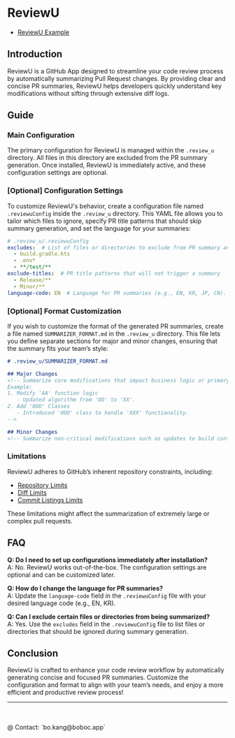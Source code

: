 # ReviewU
- [ReviewU Example](https://github.com/boboc-app/ReviewU-examples)

## Introduction
ReviewU is a GitHub App designed to streamline your code review process by automatically summarizing Pull Request changes. By providing clear and concise PR summaries, ReviewU helps developers quickly understand key modifications without sifting through extensive diff logs.

## Guide

### Main Configuration
The primary configuration for ReviewU is managed within the `.review_u` directory. All files in this directory are excluded from the PR summary generation. Once installed, ReviewU is immediately active, and these configuration settings are optional.

### [Optional] Configuration Settings
To customize ReviewU's behavior, create a configuration file named `.reviewuConfig` inside the `.review_u` directory. This YAML file allows you to tailor which files to ignore, specify PR title patterns that should skip summary generation, and set the language for your summaries:

```yaml
# .review_u/.reviewuConfig
excludes:  # List of files or directories to exclude from PR summary analysis
  - build.gradle.kts
  - .env*
  - **/test/**
exclude-titles:  # PR title patterns that will not trigger a summary
  - Release/**
  - Minor/**
language-code: EN  # Language for PR summaries (e.g., EN, KR, JP, CN). Default is EN.
```

### [Optional] Format Customization
If you wish to customize the format of the generated PR summaries, create a file named `SUMMARIZER_FORMAT.md` in the `.review_u` directory. This file lets you define separate sections for major and minor changes, ensuring that the summary fits your team’s style:

```markdown
# .review_u/SUMMARIZER_FORMAT.md

## Major Changes
<!-- Summarize core modifications that impact business logic or primary functionality.
Example:
1. Modify 'AA' function logic  
   - Updated algorithm from 'OO' to 'XX'.
2. Add 'OOO' Classes  
   - Introduced 'OOO' class to handle 'XXX' functionality.
-->

## Minor Changes
<!-- Summarize non-critical modifications such as updates to build configurations, documentation, or assets. -->
```

### Limitations
ReviewU adheres to GitHub’s inherent repository constraints, including:
- [Repository Limits](https://docs.github.com/en/repositories/creating-and-managing-repositories/repository-limits)
- [Diff Limits](https://docs.github.com/en/repositories/creating-and-managing-repositories/repository-limits#diff-limits)
- [Commit Listings Limits](https://docs.github.com/en/repositories/creating-and-managing-repositories/repository-limits#commit-listings-limits)

These limitations might affect the summarization of extremely large or complex pull requests.

## FAQ
**Q: Do I need to set up configurations immediately after installation?**  
A: No. ReviewU works out-of-the-box. The configuration settings are optional and can be customized later.

**Q: How do I change the language for PR summaries?**  
A: Update the `language-code` field in the `.reviewuConfig` file with your desired language code (e.g., EN, KR).

**Q: Can I exclude certain files or directories from being summarized?**  
A: Yes. Use the `excludes` field in the `.reviewuConfig` file to list files or directories that should be ignored during summary generation.

## Conclusion
ReviewU is crafted to enhance your code review workflow by automatically generating concise and focused PR summaries. Customize the configuration and format to align with your team’s needs, and enjoy a more efficient and productive review process!

<hr/>
<br/>
<br/>
@ Contact: `bo.kang@boboc.app`
